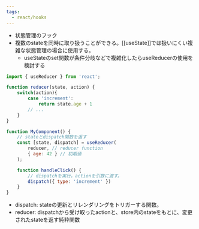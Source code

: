 ```yaml
---
tags:
  - react/hooks
---
```

- 状態管理のフック
- 複数のstateを同時に取り扱うことができる。[[useState]]では扱いにくい複雑な状態管理の場合に使用する。
	- useStateのset関数が条件分岐などで複雑化したらuseReducerの使用を検討する
```js
import { useReducer } from 'react';

function reducer(state, action) {
	switch(action){
		case 'increment':
			return state.age + 1
		// ...
	}
}

function MyComponent() {
	// stateとdispatch関数を返す
	const [state, dispatch] = useReducer(
		reducer, // reducer function
		{ age: 42 } // 初期値
	);

	function handleClick() {
		// dispatchを実行。actionを引数に渡す。
		dispatch({ type: 'increment' })
	}
}
```

- dispatch: stateの更新とリレンダリングをトリガーする関数。
- reducer: dispatchから受け取ったactionと、store内のstateをもとに、変更されたstateを返す純粋関数